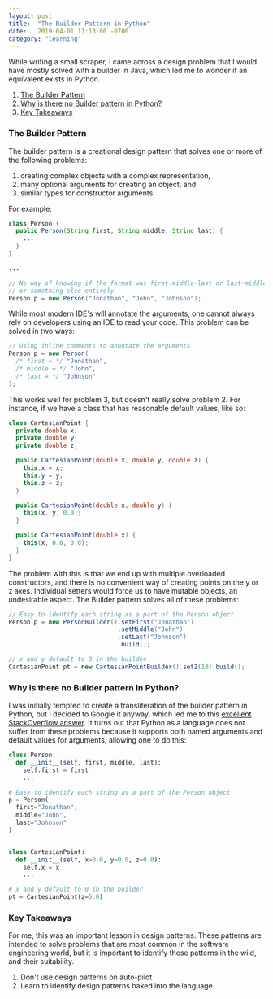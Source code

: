 ```yaml
---
layout: post
title:  "The Builder Pattern in Python"
date:   2019-04-01 11:13:00 -0700
category: "learning"
---
```


While writing a small scraper, I came across a design problem that I would have mostly solved with a builder in Java, which led me to wonder if an equivalent exists in Python.

1. [The Builder Pattern](#the-builder-pattern)
2. [Why is there no Builder pattern in Python?](#why-is-there-no-builder-pattern-in-python)
3. [Key Takeaways](#key-takeaways)

### The Builder Pattern

The builder pattern is a creational design pattern that solves one or more of the following problems:
1. creating complex objects with a complex representation,
2. many optional arguments for creating an object, and
3. similar types for constructor arguments.

For example:

```java
class Person {
  public Person(String first, String middle, String last) {
    ...
  }
}

...

// No way of knowing if the format was first-middle-last or last-middle-first
// or something else entirely
Person p = new Person("Jonathan", "John", "Johnson");
```

While most modern IDE's will annotate the arguments, one cannot always rely on developers using an IDE to read your code. This problem can be solved in two ways:

```java
// Using inline comments to annotate the arguments
Person p = new Person(
  /* first = */ "Jonathan",
  /* middle = */ "John",
  /* last = */ "Johnson"
);
```

This works well for problem 3, but doesn't really solve problem 2. For instance, if we have a class that has reasonable default values, like so:

```java
class CartesianPoint {
  private double x;
  private double y;
  private double z;

  public CartesianPoint(double x, double y, double z) {
    this.x = x;
    this.y = y;
    this.z = z;
  }

  public CartesianPoint(double x, double y) {
    this(x, y, 0.0);
  }

  public CartesianPoint(double x) {
    this(x, 0.0, 0.0);
  }
}
```

The problem with this is that we end up with multiple overloaded constructors, and there is no convenient way of creating points on the y or z axes. Individual setters would force us to have mutable objects, an undesirable aspect. The Builder pattern solves all of these problems:

```java
// Easy to identify each string as a part of the Person object
Person p = new PersonBuilder().setFirst("Jonathan")
                              .setMiddle("John")
                              .setLast("Johnson")
                              .build();

// x and y default to 0 in the builder
CartesianPoint pt = new CartesianPointBuilder().setZ(10).build();
```

### Why is there no Builder pattern in Python?

I was initially tempted to create a transliteration of the builder pattern in Python, but I decided to Google it anyway, which led me to this [excellent StackOverflow answer](https://stackoverflow.com/a/11977454/4014685). It turns out that Python as a language does not suffer from these problems because it supports both named arguments and default values for arguments, allowing one to do this:

```python
class Person:
  def __init__(self, first, middle, last):
    self.first = first
    ...

# Easy to identify each string as a part of the Person object
p = Person(
  first="Jonathan",
  middle="John",
  last="Johnson"
)


class CartesianPoint:
  def __init__(self, x=0.0, y=0.0, z=0.0):
    self.x = x
    ...

# x and y default to 0 in the builder
pt = CartesianPoint(z=5.0)
```

### Key Takeaways

For me, this was an important lesson in design patterns. These patterns are intended to solve problems that are most common in the software engineering world, but it is important to identify these patterns in the wild, and their suitability.

1. Don't use design patterns on auto-pilot
2. Learn to identify design patterns baked into the language

